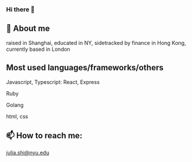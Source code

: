 ### Hi there 👋

## :speech_balloon: About me

raised in Shanghai, educated in NY, sidetracked by finance in Hong Kong, currently based in London

## Most used languages/frameworks/others
Javascript, Typescript: React, Express

Ruby

Golang

html, css

## 📫 How to reach me:
julia.shi@nyu.edu

